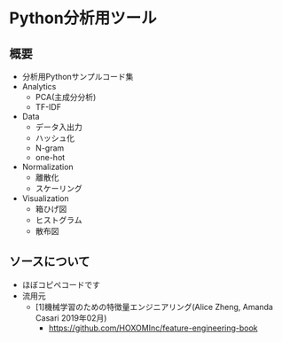# Python分析用ツール
## 概要
- 分析用Pythonサンプルコード集
- Analytics
  - PCA(主成分分析)
  - TF-IDF
- Data
  - データ入出力
  - ハッシュ化
  - N-gram
  - one-hot
- Normalization
  - 離散化
  - スケーリング
- Visualization
  - 箱ひげ図
  - ヒストグラム
  - 散布図

## ソースについて
  - ほぼコピペコードです
  - 流用元
    - [1]機械学習のための特徴量エンジニアリング(Alice Zheng, Amanda Casari 2019年02月)
      - https://github.com/HOXOMInc/feature-engineering-book
